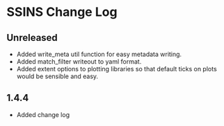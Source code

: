 # SSINS Change Log

## Unreleased
- Added write_meta util function for easy metadata writing.
- Added match_filter writeout to yaml format.
- Added extent options to plotting libraries so that default ticks on plots would
  be sensible and easy.


## 1.4.4

- Added change log
